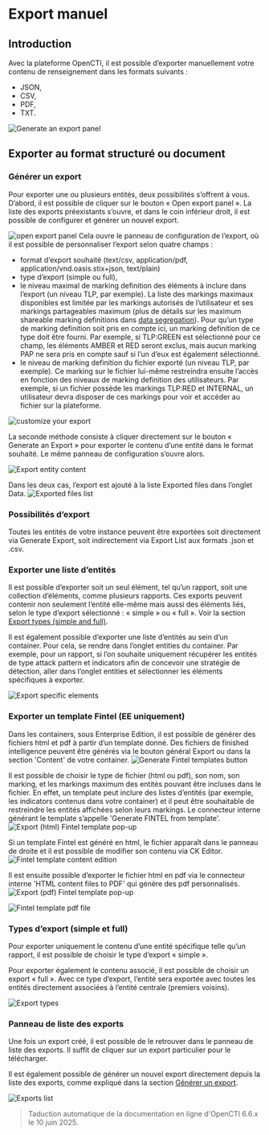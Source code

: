 # Export manuel

## Introduction

Avec la plateforme OpenCTI, il est possible d’exporter manuellement votre contenu de renseignement dans les formats suivants :

- JSON,
- CSV,
- PDF,
- TXT.

![Generate an export panel](assets/Generate_an_export_panel.png)

## Exporter au format structuré ou document

<a id="generate-export-section"></a>
### Générer un export

Pour exporter une ou plusieurs entités, deux possibilités s’offrent à vous. D’abord, il est possible de cliquer sur le bouton « Open export panel ». La liste des exports préexistants s’ouvre, et dans le coin inférieur droit, il est possible de configurer et générer un nouvel export.

![open export panel](assets/open_export_panel.png)
Cela ouvre le panneau de configuration de l’export, où il est possible de personnaliser l’export selon quatre champs :

- format d’export souhaité (text/csv, application/pdf, application/vnd.oasis.stix+json, text/plain)
- type d’export (simple ou full),
- le niveau maximal de marking definition des éléments à inclure dans l’export (un niveau TLP, par exemple). La liste des markings maximaux disponibles est limitée par les markings autorisés de l’utilisateur et ses markings partageables maximum (plus de détails sur les maximum shareable marking definitions dans [data segregation](../administration/segregation.md)). Pour qu’un type de marking definition soit pris en compte ici, un marking definition de ce type doit être fourni. Par exemple, si TLP:GREEN est sélectionné pour ce champ, les éléments AMBER et RED seront exclus, mais aucun marking PAP ne sera pris en compte sauf si l’un d’eux est également sélectionné.
- le niveau de marking definition du fichier exporté (un niveau TLP, par exemple). Ce marking sur le fichier lui-même restreindra ensuite l’accès en fonction des niveaux de marking definition des utilisateurs. Par exemple, si un fichier possède les markings TLP:RED et INTERNAL, un utilisateur devra disposer de ces markings pour voir et accéder au fichier sur la plateforme.

![customize your export](assets/customize_your_export.png)

La seconde méthode consiste à cliquer directement sur le bouton « Generate an Export » pour exporter le contenu d’une entité dans le format souhaité. Le même panneau de configuration s’ouvre alors.

![Export entity content](assets/export_entity_content.png)

Dans les deux cas, l’export est ajouté à la liste Exported files dans l’onglet Data.
![Exported files list](assets/exported-files-list.png)

### Possibilités d’export

Toutes les entités de votre instance peuvent être exportées soit directement via Generate Export, soit indirectement via Export List aux formats .json et .csv.

### Exporter une liste d’entités

Il est possible d’exporter soit un seul élément, tel qu’un rapport, soit une collection d’éléments, comme plusieurs rapports. Ces exports peuvent contenir non seulement l’entité elle-même mais aussi des éléments liés, selon le type d’export sélectionné : « simple » ou « full ». Voir la section [Export types (simple and full)](export.md#export-type-section).

Il est également possible d’exporter une liste d’entités au sein d’un container. Pour cela, se rendre dans l’onglet entities du container. Par exemple, pour un rapport, si l’on souhaite uniquement récupérer les entités de type attack pattern et indicators afin de concevoir une stratégie de détection, aller dans l’onglet entities et sélectionner les éléments spécifiques à exporter.

![Export specific elements](assets/export_specific_elements.png)

### Exporter un template Fintel (EE uniquement)

Dans les containers, sous Enterprise Edition, il est possible de générer des fichiers html et pdf à partir d’un template donné.
Des fichiers de finished intelligence peuvent être générés via le bouton général Export ou dans la section 'Content' de votre container.
![Generate Fintel templates button](assets/fintelTemplate-generate-button.png)

Il est possible de choisir le type de fichier (html ou pdf), son nom, son marking, et les markings maximum des entités pouvant être incluses dans le fichier. En effet, un template peut inclure des listes d’entités (par exemple, les indicators contenus dans votre container) et il peut être souhaitable de restreindre les entités affichées selon leurs markings.
Le connecteur interne générant le template s’appelle 'Generate FINTEL from template'.
![Export (html) Fintel template pop-up](assets/fintelTemplates-export-html.png)

Si un template Fintel est généré en html, le fichier apparaît dans le panneau de droite et il est possible de modifier son contenu via CK Editor.
![Fintel template content edition](assets/fintelTemplate-content-edition.png)

Il est ensuite possible d’exporter le fichier html en pdf via le connecteur interne 'HTML content files to PDF' qui génère des pdf personnalisés.
![Export (pdf) Fintel template pop-up](assets/fintelTemplates-export-pdf.png)

![Fintel template pdf file](assets/fintelTemplates-pdf-file.png)

<a id="export-type-section"></a>
### Types d’export (simple et full)

Pour exporter uniquement le contenu d’une entité spécifique telle qu’un rapport, il est possible de choisir le type d’export « simple ».

Pour exporter également le contenu associé, il est possible de choisir un export « full ». Avec ce type d’export, l’entité sera exportée avec toutes les entités directement associées à l’entité centrale (premiers voisins).

![Export types](assets/export_types.png)

### Panneau de liste des exports

Une fois un export créé, il est possible de le retrouver dans le panneau de liste des exports. Il suffit de cliquer sur un export particulier pour le télécharger.

Il est également possible de générer un nouvel export directement depuis la liste des exports, comme expliqué dans la section [Générer un export](export.md#generate-export-section).

![Exports list](assets/exports_list.png)

> Taduction automatique de la documentation en ligne d'OpenCTI 6.6.x le 10 juin 2025.